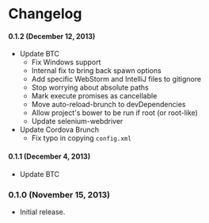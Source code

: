 # Changelog

#### 0.1.2 (December 12, 2013)
- Update BTC
  - Fix Windows support
  - Internal fix to bring back spawn options
  - Add specific WebStorm and IntelliJ files to gitignore
  - Stop worrying about absolute paths
  - Mark execute promises as cancellable
  - Move auto-reload-brunch to devDependencies
  - Allow project's bower to be run if root (or root-like)
  - Update selenium-webdriver
- Update Cordova Brunch
  - Fix typo in copying `config.xml`

#### 0.1.1 (December 4, 2013)
- Update BTC

### 0.1.0 (November 15, 2013)
- Initial release.
